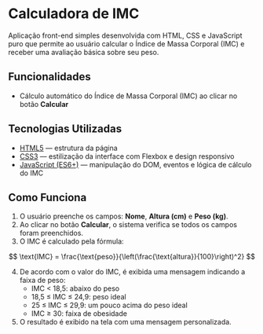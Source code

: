 # Calculadora de IMC

Aplicação front-end simples desenvolvida com HTML, CSS e JavaScript puro que permite ao usuário calcular o Índice de Massa Corporal (IMC) e receber uma avaliação básica sobre seu peso.

## Funcionalidades
 
- Cálculo automático do Índice de Massa Corporal (IMC) ao clicar no botão **Calcular**  

## Tecnologias Utilizadas

- [HTML5](https://developer.mozilla.org/pt-BR/docs/Web/HTML) — estrutura da página  
- [CSS3](https://developer.mozilla.org/pt-BR/docs/Web/CSS) — estilização da interface com Flexbox e design responsivo  
- [JavaScript (ES6+)](https://developer.mozilla.org/pt-BR/docs/Web/JavaScript) — manipulação do DOM, eventos e lógica de cálculo do IMC

## Como Funciona

1. O usuário preenche os campos: **Nome**, **Altura (cm)** e **Peso (kg)**.  
2. Ao clicar no botão **Calcular**, o sistema verifica se todos os campos foram preenchidos.  
3. O IMC é calculado pela fórmula:

 $$
   \text{IMC} = \frac{\text{peso}}{\left(\frac{\text{altura}}{100}\right)^2}
 $$

4. De acordo com o valor do IMC, é exibida uma mensagem indicando a faixa de peso:
   - IMC < 18,5: abaixo do peso  
   - 18,5 ≤ IMC ≤ 24,9: peso ideal  
   - 25 ≤ IMC ≤ 29,9: um pouco acima do peso ideal  
   - IMC ≥ 30: faixa de obesidade
5. O resultado é exibido na tela com uma mensagem personalizada.  
